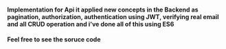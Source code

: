 #### Implementation for Api it applied new concepts in the Backend as pagination, authorization, authentication using JWT, verifying real email and  all CRUD operation and i've done all of this using ES6
#### Feel free to see the soruce code 
